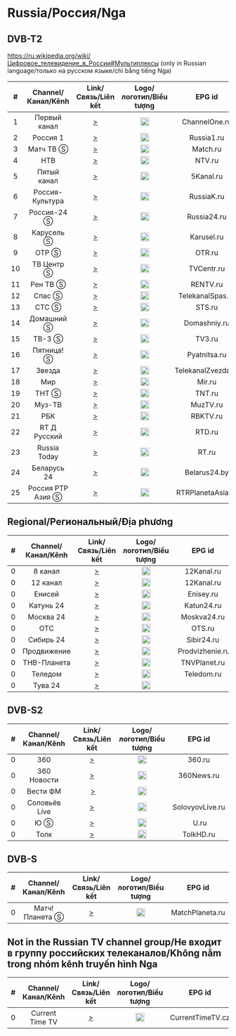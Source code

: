 <h1>Russia/Россия/Nga</h1>

<h2>DVB-T2</h2>

https://ru.wikipedia.org/wiki/Цифровое_телевидение_в_России#Мультиплексы (only in Russian language/только на русском языке/chỉ bằng tiếng Nga)

|  # |      Channel/Канал/Kênh       | Link/Связь/Liên kết  | Logo/логотип/Biểu tượng | EPG id |
|:--:|:------------------:|:-----:|:----:|:------:|
|  1 |  Первый канал  | [>](http://45.159.74.22/PerviyKanal/tracks-v1a1/mono.m3u8) | <img height="20" src="https://i.imgur.com/1IqCGe9.png"/> | ChannelOne.ru |
|  2 |      Россия 1      | [>](http://livetv.mylifeisgood.net.ru/channels/russia1-4.m3u8) | <img height="20" src="https://i.imgur.com/sCvSyox.png"/> | Russia1.ru |
|  3 |     Матч ТВ Ⓢ    | [>](http://catchup.videoline.ru/match/tracks-v1a1/mono.m3u8) | <img height="20" src="https://i.imgur.com/kFdooR4.png"/> | Match.ru |
|  4 |        НТВ        | [>](http://s7.merlive.am/NTVMir/tracks-v1a1/mono.m3u8) | <img height="20" src="https://i.imgur.com/DtQX5P2.png"/> | NTV.ru |
|  5 |   Пятый канал    | [>](https://cdn.skygo.mn/live/disk1/Channel_5/HLSv3-FTA/Channel_5.m3u8) | <img height="20" src="https://i.imgur.com/Q2Q7Mgr.png"/> | 5Kanal.ru |
|  6 | Россия-Культура | [>](http://91.226.120.120/chid6/tracks-v1a1/mono.m3u8) | <img height="20" src="https://i.imgur.com/S12gaLc.png"/> | RussiaK.ru |
|  7 |    Россия-24 Ⓢ    | [>](http://vgtrkregion-reg.cdnvideo.ru/vgtrk/0/russia24-sd/2081200_576p.m3u8) | <img height="20" src="https://i.imgur.com/tpqsFzm.png"/> | Russia24.ru |
|  8 |     Карусель Ⓢ     | [>](https://cdn.skygo.mn/live/disk1/Karusel/HLSv3-FTA/Karusel.m3u8) | <img height="20" src="https://i.imgur.com/4fFMlVq.png"/> | Karusel.ru |
|  9 |       ОТР Ⓢ        | [>](http://94.230.128.107:8080/OTP/index.m3u8) | <img height="20" src="https://i.imgur.com/QyZvT3e.png"/> | OTR.ru |
| 10 |   ТВ Центр Ⓢ   | [>](https://cdn.skygo.mn/live/disk1/TV_center/HLSv3-FTA/TV_center.m3u8) | <img height="20" src="https://i.imgur.com/ZP0D6Rd.png"/> | TVCentr.ru |
| 11 |     Рен ТВ Ⓢ      | [>](https://cdn.skygo.mn/live/disk1/RenTV/HLSv3-FTA/RenTV.m3u8) | <img height="20" src="https://i.imgur.com/18TAzYV.png"/> | RENTV.ru |
| 12 |      Спас Ⓢ       | [>](http://91.226.120.120/chid7/tracks-v1a1/mono.m3u8) | <img height="20" src="https://i.imgur.com/yY39nMg.png"/> | TelekanalSpas.ru |
| 13 |      СТС Ⓢ        | [>](https://cdn.skygo.mn/live/disk1/STS/HLSv3-FTA/STS.m3u8) | <img height="20" src="https://i.imgur.com/y9bpqUD.png"/> | STS.ru |
| 14 |   Домашний Ⓢ     | [>](https://cdn.skygo.mn/live/disk1/Domashni/HLSv3-FTA/Domashni.m3u8) | <img height="20" src="https://i.imgur.com/e8wlMIt.png"/> | Domashniy.ru |
| 15 |      ТВ-3 Ⓢ      | [>](https://cdn.skygo.mn/live/disk1/TV3Russia/HLSv3-FTA/TV3Russia.m3u8) | <img height="20" src="https://i.imgur.com/JLAvq8O.png"/> | TV3.ru |
| 16 |    Пятница! Ⓢ    | [>](https://cdn.skygo.mn/live/disk1/Friday/HLSv3-FTA/Friday.m3u8) | <img height="20" src="https://i.imgur.com/rS11zVB.png"/> | Pyatnitsa.ru |
| 17 |     Звезда     | [>](http://vod.tuva.ru/zvezda/tracks-v1a1/mono.m3u8) | <img height="20" src="https://i.imgur.com/c0L0ncA.png"/> | TelekanalZvezda.ru |
| 18 |       Мир       | [>](http://tvcdn01.esilnet.kz/tv/mir/tracks-v1a1/mono.m3u8) | <img height="20" src="https://i.imgur.com/L2slsbG.png"/> | Mir.ru |
| 19 |      ТНТ Ⓢ        | [>](https://cdn.skygo.mn/live/disk1/THT/HLSv3-FTA/THT.m3u8) | <img height="20" src="https://i.imgur.com/T4A6rEI.png"/> | TNT.ru |
| 20 |     Муз-ТВ      | [>](http://45.159.74.22/MuzTv/tracks-v1a1/mono.m3u8) | <img height="20" src="https://i.imgur.com/BtqrHmz.png"/> | MuzTV.ru |
| 21 |       РБК         | [>](http://online.video.rbc.ru/online/rbctvhd_1080p/index.m3u8) | <img height="20" src="https://i.imgur.com/P2Qii5B.png"/> | RBKTV.ru |
| 22 |  RT Д Русский  | [>](http://tv.streams.baikal-telecom.net/RTD_HD/tracks-v1a1/mono.m3u8) | <img height="20" src="https://i.imgur.com/aeu5zIC.png"/> | RTD.ru |
| 23 |  Russia Today  | [>](https://rumble.com/live-hls-dvr/33aw1a/playlist.m3u8) | <img height="20" src="https://i.imgur.com/Fbli6Ml.png"/> | RT.ru |
| 24 |   Беларусь 24   | [>](https://ngtrk.dc.beltelecom.by/ngtrk/smil:belarus24.smil/playlist.m3u8) | <img height="20" src="https://i.imgur.com/BP7tY6F.png"/> | Belarus24.by |
| 25 | Россия РТР Азия Ⓢ | [>](http://player.smotrim.ru/iframe/stream/live_id/683d9649-a96c-4a4d-b468-91c0ee2bf363.m3u8) | <img height="20" src="https://i.imgur.com/f54OT4e.png"/> | RTRPlanetaAsia.ru |

<h2>Regional/Региональный/Địa phương</h2>

|  # |      Channel/Канал/Kênh       | Link/Связь/Liên kết  | Logo/логотип/Biểu tượng | EPG id |
|:---:|:--------------:|:-----:|:----:|:------:|
| 0   | 8 канал | [>](http://v4.proofix.ru:80/8tv-russia/index.m3u8) | <img height="20" src="https://i.imgur.com/q3JCAC3.png"/> | 12Kanal.ru |
| 0   | 12 канал | [>](http://gtrkomsk-live.cdnvideo.ru/gtrkomsk/gtrkomsk.smil/playlist.m3u8) | <img height="20" src="https://i.imgur.com/OA9hm6e.png"/> | 12Kanal.ru |
| 0   | Енисей | [>](http://hls-eniseytv.cdnvideo.ru/eniseytv/stream1/playlist.m3u8) | <img height="20" src="https://i.imgur.com/GTXkAUu.png"/> | Enisey.ru |
| 0   | Катунь 24 | [>](https://live.katun24.ru:8082/katun/katun/index.m3u8) | <img height="20" src="https://i.imgur.com/mr2Peqj.png"/> | Katun24.ru |
| 0   | Москва 24 | [>](http://player.smotrim.ru/iframe/stream/live_id/efab3cbe-a29c-45f0-9596-5cb4f1ce7fbe/playlist.m3u8) | <img height="20" src="https://i.imgur.com/gXbUMVy.png"/> | Moskva24.ru |
| 0   | ОТС | [>](http://tele2dvrnat01-02.cdnvideo.ru/stream/NAT_OTC_ap1f55f482a2df2bede07c661806c4eb/hls/1920x1080@4504/playlist.m3u8) | <img height="20" src="https://i.imgur.com/T7YPwMe.png"/> | OTS.ru |
| 0   | Сибирь 24 | [>](http://vgtrkregion-reg.cdnvideo.ru/vgtrk/novosibirsk/sibir24-hd/index.m3u8) | <img height="20" src="https://i.imgur.com/WxU6QUB.png"/> | Sibir24.ru |
| 0   | Продвижение | [>](http://origin5.mediacdn.ru/live/prodvizhenie_new/index.m3u8) | <img height="20" src="https://i.imgur.com/JrOuqJy.png"/> | Prodvizhenie.ru |
| 0   | ТНВ-Планета | [>](http://planeta.mediacdn.ru/cdn/tnvplanet/tracks-v1a1/mono.m3u8) | <img height="20" src="https://i.imgur.com/ijA1zDw.png"/> | TNVPlanet.ru |
| 0   | Теледом | [>](http://95.213.129.138/hls-live/livepkgr/_definst_/liveevent/td720.m3u8) | <img height="20" src="https://i.imgur.com/071JRrb.png"/> | Teledom.ru |
| 0   | Тува 24 | [>](http://vod.tuva.ru/tuva24/tracks-v1a1/mono.m3u8) | <img height="20" src="https://epg.iptvx.one/picons/tuva24.png"/> |  |

<h2>DVB-S2</h2>

|  # |      Channel/Канал/Kênh       | Link/Связь/Liên kết  | Logo/логотип/Biểu tượng | EPG id |
|:---:|:--------------:|:-----:|:----:|:------:|
| 0   | 360 | [>](http://live-vgtrksmotrim.cdnvideo.ru/vgtrksmotrim/smotrim-live-04-srt.smil/playlist.m3u8) | <img height="20" src="https://i.imgur.com/VTJqdoX.png"/> | 360.ru |
| 0   | 360 Новости | [>](http://live-vgtrksmotrim.cdnvideo.ru/vgtrksmotrim/smotrim-live-03-srt.smil/playlist.m3u8) | <img height="20" src="https://i.imgur.com/YXDeX8q.png"/> | 360News.ru |
| 0   | Вести ФМ | [>](http://player.smotrim.ru/iframe/stream/live_id/0487fd79-60e6-4333-a545-909d6e015173/playlist.m3u8) | <img height="20" src="https://cdn-st3.smotrim.ru/vh/pictures/r/371/033/8.png"/> |
| 0   | Соловьёв Live | [>](http://player.smotrim.ru/iframe/stream/live_id/985d5c7b-9727-4942-a4ba-a6e852caf0c1/playlist.m3u8) | <img height="20" src="https://i.imgur.com/v0OYe1d.png"/> | SolovyovLive.ru |
| 0   | Ю Ⓢ | [>](http://tv.streams.baikal-telecom.net/U/tracks-v1a1/mono.m3u8) | <img height="20" src="https://i.imgur.com/KDZvt0Q.png"/> | U.ru |
| 0   | Толк | [>](http://live-tolknews.cdnvideo.ru/tolknews/stream/tracks-v1a1/mono.m3u8) | <img height="20" src="https://epg.iptvx.one/picons/tolk.png"/> | TolkHD.ru |

<h2>DVB-S</h2>

|  # |      Channel/Канал/Kênh       | Link/Связь/Liên kết  | Logo/логотип/Biểu tượng | EPG id |
|:---:|:--------------:|:-----:|:----:|:------:|
| 0   | Матч! Планета Ⓢ | [>](https://cdn4.skygo.mn/live/disk1/Match_Planeta/HLSv3-FTA/Match_Planeta.m3u8) | <img height="20" src="https://i.imgur.com/vhyMb9D.png"/> | MatchPlaneta.ru |

<h2>Not in the Russian TV channel group/Не входит в группу российских телеканалов/Không nằm trong nhóm kênh truyền hình Nga</h2>

|  # |      Channel/Канал/Kênh       | Link/Связь/Liên kết  | Logo/логотип/Biểu tượng | EPG id |
|:---:|:--------------:|:-----:|:----:|:------:|
| 0   | Current Time TV | [>](https://rfe-ingest.akamaized.net/hls/live/2033043/tvmc05/master.m3u8) | <img height="20" src="https://i.imgur.com/hKo8ApU.png"/> | CurrentTimeTV.cz |
